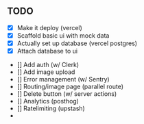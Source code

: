 ## TODO
- [x] Make it deploy (vercel)
- [x] Scaffold basic ui with mock data
- [x] Actually set up database (vercel postgres)
- [x] Attach database to ui
- [] Add auth (w/ Clerk)
- [] Add image upload
- [] Error management (w/ Sentry)
- [] Routing/image page (parallel route)
- [] Delete button (w/ server actions)
- [] Analytics (posthog)
- [] Ratelimiting (upstash) 
- 